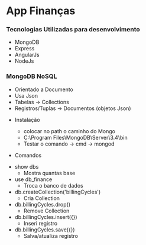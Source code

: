 # App Finanças

### Tecnologias Utilizadas para desenvolvimento

- MongoDB
- Express
- AngularJs
- NodeJs

### MongoDB NoSQL

- Orientado a Documento
- Usa Json
- Tabelas -> Collections
- Registros/Tuplas -> Documentos (objetos Json)

* Instalação

  - colocar no path o caminho do Mongo
  - C:\Program Files\MongoDB\Server\3.4\bin
  - Testar o comando -> cmd -> mongod

* Comandos

- show dbs
  - Mostra quantas base
- use db_finance
  - Troca o banco de dados
- db.createCollection('billingCycles')
  - Cria Collection
- db.billingCycles.drop()
  - Remove Collection
- db.billingCycles.insert({})
  - Inseri registro
- db.billingCycles.save({})
  - Salva/atualiza registro
